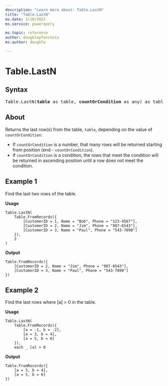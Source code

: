 ```yaml
---
description: "Learn more about: Table.LastN"
title: "Table.LastN"
ms.date: 3/10/2022
ms.service: powerquery

ms.topic: reference
author: dougklopfenstein
ms.author: dougklo

---
```

# Table.LastN

## Syntax

<pre>
Table.LastN(<b>table</b> as table, <b>countOrCondition</b> as any) as table
</pre>
  
## About

Returns the last row(s) from the table, `table`, depending on the value of `countOrCondition`:

* If `countOrCondition` is a number, that many rows will be returned starting from position (end - `countOrCondition`).
* If `countOrCondition` is a condition, the rows that meet the condition will be returned in ascending position until a row does not meet the condition.

## Example 1

Find the last two rows of the table.

**Usage**

```powerquery-m
Table.LastN(
    Table.FromRecords({
        [CustomerID = 1, Name = "Bob", Phone = "123-4567"],
        [CustomerID = 2, Name = "Jim", Phone = "987-6543"],
        [CustomerID = 3, Name = "Paul", Phone = "543-7890"]
    }),
    2
)
```

**Output**

```powerquery-m
Table.FromRecords({
    [CustomerID = 2, Name = "Jim", Phone = "987-6543"],
    [CustomerID = 3, Name = "Paul", Phone = "543-7890"]
})
```

## Example 2

Find the last rows where [a] > 0 in the table.

**Usage**

```powerquery-m
Table.LastN(
    Table.FromRecords({
        [a = -1, b = -2],
        [a = 3, b = 4],
        [a = 5, b = 6]
    }),
    each _ [a] > 0

```

**Output**

```powerquery-m
Table.FromRecords({
    [a = 3, b = 4],
    [a = 5, b = 6]
})
```
